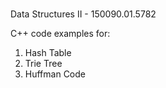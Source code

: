 #
Data Structures II -  150090.01.5782

C++ code examples for:

1. Hash Table
2. Trie Tree
3. Huffman Code  

